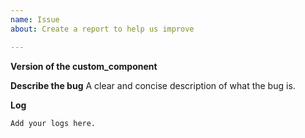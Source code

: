 ```yaml
---
name: Issue
about: Create a report to help us improve

---
```


**Version of the custom_component**
<!-- If you are not using the newest version, download and try that before opening a issue-->

**Describe the bug**
A clear and concise description of what the bug is.

**Log**
<!-- issues without debug logging will be closed-->
```
Add your logs here.
```
